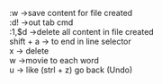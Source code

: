 :w   ->save content for file created </br>
:d! ->out tab cmd </br>
:1,$d  ->delete all content in file created </br>
shift + a   -> to end in line selector <br/>
x   -> delete <br/>
w  ->movie to each word  <br/>
u   -> like (strl + z) go back (Undo)
